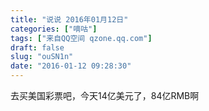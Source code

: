 ```yaml
---
title: "说说 2016年01月12日"
categories: ["嘀咕"]
tags: ["来自QQ空间 qzone.qq.com"]
draft: false
slug: "ouSN1n"
date: "2016-01-12 09:28:30"
---
```


去买美国彩票吧，今天14亿美元了，84亿RMB啊
